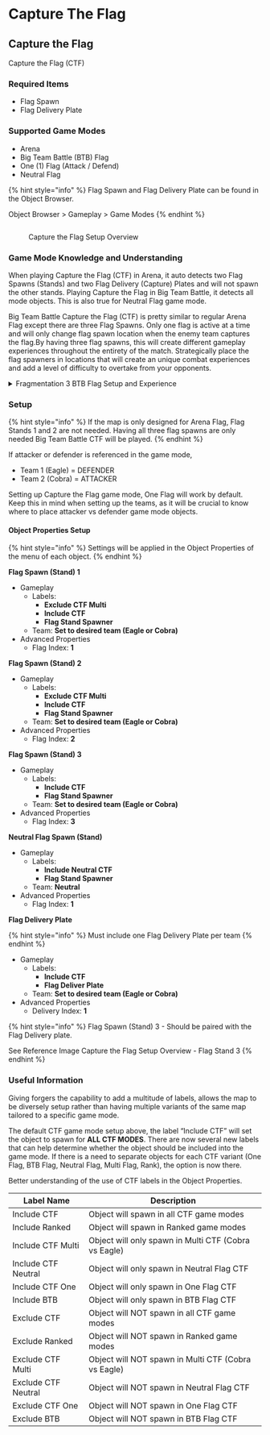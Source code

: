 # Capture The Flag

## Capture the Flag

Capture the Flag (CTF)

### Required Items

* Flag Spawn
* Flag Delivery Plate

### Supported Game Modes

* Arena
* Big Team Battle (BTB) Flag
* One (1) Flag (Attack / Defend)
* Neutral Flag

{% hint style="info" %}
Flag Spawn and Flag Delivery Plate can be found in the Object Browser.

Object Browser > Gameplay > Game Modes
{% endhint %}

<figure><img src="../../../../.gitbook/assets/ctf-1.png" alt=""><figcaption><p>Capture the Flag Setup Overview</p></figcaption></figure>

### Game Mode Knowledge and Understanding

When playing Capture the Flag (CTF) in Arena, it auto detects two Flag Spawns (Stands) and two Flag Delivery (Capture) Plates and will not spawn the other stands. Playing Capture the Flag in Big Team Battle, it detects all mode objects. This is also true for Neutral Flag game mode.

Big Team Battle Capture the Flag (CTF) is pretty similar to regular Arena Flag except there are three Flag Spawns. Only one flag is active at a time and will only change flag spawn location when the enemy team captures the flag.By having three flag spawns, this will create different gameplay experiences throughout the entirety of the match. Strategically place the flag spawners in locations that will create an unique combat experiences and add a level of difficulty to overtake from your opponents.

<details>

<summary>Fragmentation 3 BTB Flag Setup and Experience</summary>

The first flag is easier for a vehicle to steal the flag along with it being further away from the base. The second flag location is under the base and is a little hard to steal but CQC weapon setup has the upper advantage setup here. The third flag location is located on the base and is harder to steal. It has visible sight lines from all angles that help prevent attackers from easily taking the flag from the stand. When placing the flags in different locations, think about what kind of experiences you want the players (attack/defense) to have.

</details>

### Setup

{% hint style="info" %}
If the map is only designed for Arena Flag, Flag Stands 1 and 2 are not needed. Having all three flag spawns are only needed Big Team Battle CTF will be played.
{% endhint %}

If attacker or defender is referenced in the game mode,

* Team 1 (Eagle) = DEFENDER
* Team 2 (Cobra) = ATTACKER

Setting up Capture the Flag game mode, One Flag will work by default. Keep this in mind when setting up the teams, as it will be crucial to know where to place attacker vs defender game mode objects.

#### Object Properties Setup

{% hint style="info" %}
Settings will be applied in the Object Properties of the menu of each object.
{% endhint %}

**Flag Spawn (Stand) 1**

* Gameplay
  * Labels:
    * **Exclude CTF Multi**
    * **Include CTF**
    * **Flag Stand Spawner**
  * Team: **Set to desired team (Eagle or Cobra)**
* Advanced Properties
  * Flag Index: **1**

**Flag Spawn (Stand) 2**

* Gameplay
  * Labels:
    * **Exclude CTF Multi**
    * **Include CTF**
    * **Flag Stand Spawner**
  * Team: **Set to desired team (Eagle or Cobra)**
* Advanced Properties
  * Flag Index: **2**

**Flag Spawn (Stand) 3**

* Gameplay
  * Labels:
    * **Include CTF**
    * **Flag Stand Spawner**
  * Team: **Set to desired team (Eagle or Cobra)**
* Advanced Properties
  * Flag Index: **3**

**Neutral Flag Spawn (Stand)**

* Gameplay
  * Labels:
    * **Include Neutral CTF**
    * **Flag Stand Spawner**
  * Team: **Neutral**
* Advanced Properties
  * Flag Index: **1**

**Flag Delivery Plate**

{% hint style="info" %}
Must include one Flag Delivery Plate per team
{% endhint %}

* Gameplay
  * Labels:
    * **Include CTF**
    * **Flag Deliver Plate**
  * Team: **Set to desired team (Eagle or Cobra)**
* Advanced Properties
  * Delivery Index: **1**

{% hint style="info" %}
Flag Spawn (Stand) 3 - Should be paired with the Flag Delivery plate.

See Reference Image Capture the Flag Setup Overview - Flag Stand 3
{% endhint %}

### Useful Information

Giving forgers the capability to add a multitude of labels, allows the map to be diversely setup rather than having multiple variants of the same map tailored to a specific game mode.

The default CTF game mode setup above, the label “Include CTF” will set the object to spawn for **ALL CTF MODES**. There are now several new labels that can help determine whether the object should be included into the game mode. If there is a need to separate objects for each CTF variant (One Flag, BTB Flag, Neutral Flag, Multi Flag, Rank), the option is now there.

Better understanding of the use of CTF labels in the Object Properties.

| Label Name          | Description                                          |
| ------------------- | ---------------------------------------------------- |
| Include CTF         | Object will spawn in all CTF game modes              |
| Include Ranked      | Object will spawn in Ranked game modes               |
| Include CTF Multi   | Object will only spawn in Multi CTF (Cobra vs Eagle) |
| Include CTF Neutral | Object will only spawn in Neutral Flag CTF           |
| Include CTF One     | Object will only spawn in One Flag CTF               |
| Include BTB         | Object will only spawn in BTB Flag CTF               |
| Exclude CTF         | Object will NOT spawn in all CTF game modes          |
| Exclude Ranked      | Object will NOT spawn in Ranked game modes           |
| Exclude CTF Multi   | Object will NOT spawn in Multi CTF (Cobra vs Eagle)  |
| Exclude CTF Neutral | Object will NOT spawn in Neutral Flag CTF            |
| Exclude CTF One     | Object will NOT spawn in One Flag CTF                |
| Exclude BTB         | Object will NOT spawn in BTB Flag CTF                |
